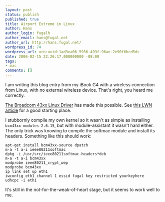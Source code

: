 ```yaml
---
layout: post
status: publish
published: true
title: Airport Extreme in Linux
author: Hans
author_login: fugalh
author_email: hans@fugal.net
author_url: http://hans.fugal.net/
wordpress_id: 74
wordpress_url: urn:uuid:1ad3ea06-5936-493f-96ae-2e90f6bcd5dc
date: 2006-02-15 22:26:17.000000000 -08:00
tags:
- mac
comments: []
---
```

<p>I am writing this blog entry from my iBook G4 with a wireless connection from
Linux, with no external wireless device. That's right, you heard me correctly.</p>

<p><a href="http://bcm43xx.berlios.de">The Broadcom 43xx Linux Driver</a> has made this
possible. See <a href="http://lwn.net/Articles/162894/">this LWN article</a> for a good
starting place.</p>

<p>I stubbornly compile my own kernel so it wasn't as simple as installing
<code>bcm43xx-modules-2.6.15</code>, but with module-assistant it wasn't hard either. The
only trick was knowing to compile the softmac module and install its headers.
Something like this should work:</p>

<pre><code>apt-get install bcm43xx-source dpatch
m-a -t a-i ieee80211softmac
dpkg -i /usr/src/ieee80211softmac-headers*deb
m-a -t a-i bcm43xx
modprobe ieee80211_crypt_wep
modprobe bcm43xx
ip link set up eth1
iwconfig eth1 channel 1 essid fugal key restricted yourkeyhere
udhcpc -i eth1
</code></pre>

<p>It's still in the not-for-the-weak-of-heart stage, but it seems to work well to
me.</p>
